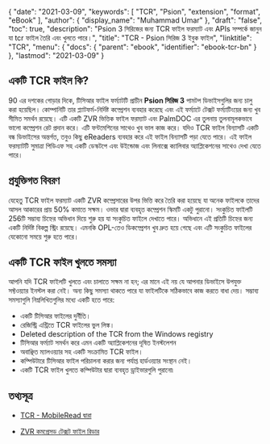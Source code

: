 {
  "date": "2021-03-09",
  "keywords": [
    "TCR",
    "Psion",
    "extension",
    "format",
    "eBook"
  ],
  "author": {
    "display_name": "Muhammad Umar"
  },
  "draft": "false",
  "toc": true,
  "description": "Psion 3 সিরিজের জন্য TCR ফাইল ফরম্যাট এবং APIs সম্পর্কে জানুন যা tcr ফাইল তৈরি এবং খুলতে পারে।",
  "title": "TCR - Psion সিরিজ 3 ইবুক ফাইল",
  "linktitle": "TCR",
  "menu": {
    "docs": {
      "parent": "ebook",
      "identifier": "ebook-tcr-bn"
    }
  },
  "lastmod": "2021-03-09"
}

## একটি TCR ফাইল কি?

90 এর দশকের গোড়ার দিকে, টিসিআর ফাইল ফর্ম্যাটটি প্রাচীন **Psion সিরিজ 3** পামটপ ডিভাইসগুলির জন্য চালু করা হয়েছিল। কোম্পানিটি তার প্ল্যাটফর্ম-নির্দিষ্ট কম্প্রেশন ব্যবহার করেছে এবং এই ফর্ম্যাটে টেক্সট ফর্ম্যাটিংয়ের জন্য খুব সীমিত সমর্থন রয়েছে। এটি একটি ZVR ভিত্তিক ফাইল ফরম্যাট এবং PalmDOC এর তুলনায় তুলনামূলকভাবে ভালো কম্প্রেশন রেট প্রদান করে। এটি ফন্টমেশিনের সাথেও খুব ভাল কাজ করে। যদিও TCR ফাইল বিন্যাসটি একটি বন্ধ ডিভাইসের অন্তর্গত, তবুও কিছু eReaders ব্যবহার করে এই ফাইল বিন্যাসটি পড়া যেতে পারে। এই ফাইল ফরম্যাটটি সুমাত্রা পিডিএফ সহ একটি ডেস্কটপে এবং উইন্ডোজ এবং লিনাক্সে ক্যালিবার অ্যাপ্লিকেশনের সাথেও দেখা যেতে পারে।

## প্রযুক্তিগত বিবরণ

যেহেতু TCR ফাইল ফরম্যাট একটি ZVR কম্প্রেসারের উপর ভিত্তি করে তৈরি করা হয়েছে যা অনেক ফাইলকে তাদের আসল আকারের প্রায় 50% কমাতে সক্ষম। ওভার দ্বারা ব্যবহৃত কম্প্রেশন স্কিমটি একটু পুরানো। সংকুচিত ফাইলটি 256টি সম্ভাব্য চিহ্নের অভিধান দিয়ে শুরু হয় যা সংকুচিত ফাইলে দেখাতে পারে। অভিধানে এই প্রতিটি চিহ্নের জন্য একটি নির্দিষ্ট বিকল্প স্ট্রিং রয়েছে। এমনকি OPL-তেও ডিকম্প্রেশন খুব দ্রুত হয়ে গেছে এবং এটি সংকুচিত ফাইলের যেকোনো সময়ে শুরু হতে পারে।

## একটি TCR ফাইল খুলতে সমস্যা ##

আপনি যদি TCR ফাইলটি খুলতে এবং চালাতে সক্ষম না হন; এর মানে এই নয় যে আপনার ডিভাইসে উপযুক্ত সফ্টওয়্যার ইনস্টল করা নেই। অন্য কিছু সমস্যা থাকতে পারে যা ফাইলটিকে সঠিকভাবে কাজ করতে বাধা দেয়। সম্ভাব্য সমস্যাগুলি নিম্নলিখিতগুলির মধ্যে একটি হতে পারে:

- একটি টিসিআর ফাইলের দুর্নীতি।
- রেজিস্ট্রি এন্ট্রিতে TCR ফাইলের ভুল লিঙ্ক।
- Deleted description of the TCR from the Windows registry
- টিসিআর ফর্ম্যাট সমর্থন করে এমন একটি অ্যাপ্লিকেশনের দূষিত ইনস্টলেশন
- অবাঞ্ছিত ম্যালওয়্যার সহ একটি সংক্রামিত TCR ফাইল।
- কম্পিউটারে টিসিআর ফাইল পরিচালনা করার জন্য পর্যাপ্ত হার্ডওয়্যার সংস্থান নেই।
- একটি TCR ফাইল খুলতে কম্পিউটার দ্বারা ব্যবহৃত ড্রাইভারগুলি পুরানো৷




## তথ্যসূত্র

* [TCR - MobileRead দ্বারা](https://wiki.mobileread.com/wiki/TCR)

* [ZVR কমপ্রেসড টেক্সট ফাইল রিডার](https://iay.org.uk/zvr/)


